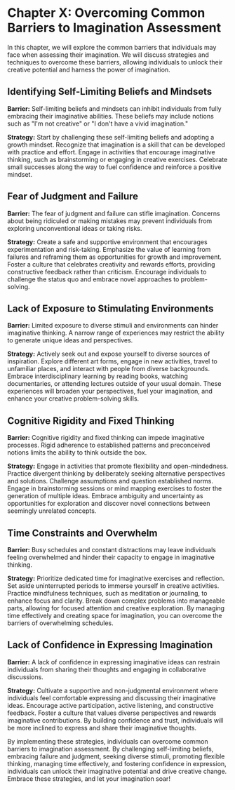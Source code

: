 Chapter X: Overcoming Common Barriers to Imagination Assessment
===============================================================

In this chapter, we will explore the common barriers that individuals may face when assessing their imagination. We will discuss strategies and techniques to overcome these barriers, allowing individuals to unlock their creative potential and harness the power of imagination.

Identifying Self-Limiting Beliefs and Mindsets
----------------------------------------------

**Barrier:** Self-limiting beliefs and mindsets can inhibit individuals from fully embracing their imaginative abilities. These beliefs may include notions such as "I'm not creative" or "I don't have a vivid imagination."

**Strategy:** Start by challenging these self-limiting beliefs and adopting a growth mindset. Recognize that imagination is a skill that can be developed with practice and effort. Engage in activities that encourage imaginative thinking, such as brainstorming or engaging in creative exercises. Celebrate small successes along the way to fuel confidence and reinforce a positive mindset.

Fear of Judgment and Failure
----------------------------

**Barrier:** The fear of judgment and failure can stifle imagination. Concerns about being ridiculed or making mistakes may prevent individuals from exploring unconventional ideas or taking risks.

**Strategy:** Create a safe and supportive environment that encourages experimentation and risk-taking. Emphasize the value of learning from failures and reframing them as opportunities for growth and improvement. Foster a culture that celebrates creativity and rewards efforts, providing constructive feedback rather than criticism. Encourage individuals to challenge the status quo and embrace novel approaches to problem-solving.

Lack of Exposure to Stimulating Environments
--------------------------------------------

**Barrier:** Limited exposure to diverse stimuli and environments can hinder imaginative thinking. A narrow range of experiences may restrict the ability to generate unique ideas and perspectives.

**Strategy:** Actively seek out and expose yourself to diverse sources of inspiration. Explore different art forms, engage in new activities, travel to unfamiliar places, and interact with people from diverse backgrounds. Embrace interdisciplinary learning by reading books, watching documentaries, or attending lectures outside of your usual domain. These experiences will broaden your perspectives, fuel your imagination, and enhance your creative problem-solving skills.

Cognitive Rigidity and Fixed Thinking
-------------------------------------

**Barrier:** Cognitive rigidity and fixed thinking can impede imaginative processes. Rigid adherence to established patterns and preconceived notions limits the ability to think outside the box.

**Strategy:** Engage in activities that promote flexibility and open-mindedness. Practice divergent thinking by deliberately seeking alternative perspectives and solutions. Challenge assumptions and question established norms. Engage in brainstorming sessions or mind mapping exercises to foster the generation of multiple ideas. Embrace ambiguity and uncertainty as opportunities for exploration and discover novel connections between seemingly unrelated concepts.

Time Constraints and Overwhelm
------------------------------

**Barrier:** Busy schedules and constant distractions may leave individuals feeling overwhelmed and hinder their capacity to engage in imaginative thinking.

**Strategy:** Prioritize dedicated time for imaginative exercises and reflection. Set aside uninterrupted periods to immerse yourself in creative activities. Practice mindfulness techniques, such as meditation or journaling, to enhance focus and clarity. Break down complex problems into manageable parts, allowing for focused attention and creative exploration. By managing time effectively and creating space for imagination, you can overcome the barriers of overwhelming schedules.

Lack of Confidence in Expressing Imagination
--------------------------------------------

**Barrier:** A lack of confidence in expressing imaginative ideas can restrain individuals from sharing their thoughts and engaging in collaborative discussions.

**Strategy:** Cultivate a supportive and non-judgmental environment where individuals feel comfortable expressing and discussing their imaginative ideas. Encourage active participation, active listening, and constructive feedback. Foster a culture that values diverse perspectives and rewards imaginative contributions. By building confidence and trust, individuals will be more inclined to express and share their imaginative thoughts.

By implementing these strategies, individuals can overcome common barriers to imagination assessment. By challenging self-limiting beliefs, embracing failure and judgment, seeking diverse stimuli, promoting flexible thinking, managing time effectively, and fostering confidence in expression, individuals can unlock their imaginative potential and drive creative change. Embrace these strategies, and let your imagination soar!
